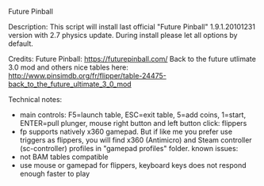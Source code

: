Future Pinball

Description:
This script will install last official "Future Pinball"  1.9.1.20101231 version with 2.7 physics update.
During install please let all options by default.

Credits:
Future Pinball: https://futurepinball.com/
Back to the future utlimate 3.0 mod and others nice tables here: http://www.pinsimdb.org/fr/flipper/table-24475-back_to_the_future_ultimate_3_0_mod

Technical notes:
- main controls: F5=launch table, ESC=exit table, 5=add coins, 1=start, ENTER=pull plunger, mouse right button and left button click: flippers
- fp supports natively x360 gamepad. But if like me you prefer use triggers as flippers, you will find x360 (Antimicro) and Steam controller (sc-controller) profiles in "gamepad profiles" folder.
known issues:
- not BAM tables compatible
- use mouse or gamepad for flippers, keyboard keys does not respond enough faster to play

